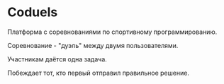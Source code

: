 # Coduels

Платформа с соревнованиями по спортивному программированию.

Соревнование - "дуэль" между двумя пользователями.

Участникам даётся одна задача.

Побеждает тот, кто первый отправил правильное решение.
